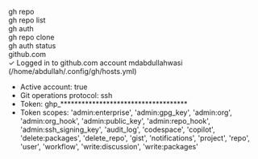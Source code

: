 gh repo\
gh repo list\
gh auth\
gh repo clone\
gh auth status\
github.com\
  ✓ Logged in to github.com account mdabdullahwasi (/home/abdullah/.config/gh/hosts.yml)
  - Active account: true
  - Git operations protocol: ssh
  - Token: ghp_************************************
  - Token scopes: 'admin:enterprise', 'admin:gpg_key', 'admin:org', 'admin:org_hook', 'admin:public_key', 'admin:repo_hook', 'admin:ssh_signing_key', 'audit_log', 'codespace', 'copilot', 'delete:packages', 'delete_repo', 'gist', 'notifications', 'project', 'repo', 'user', 'workflow', 'write:discussion', 'write:packages'
